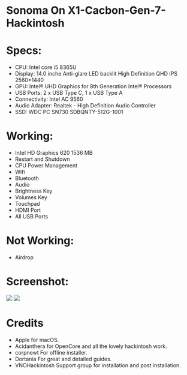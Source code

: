 # Sonoma On X1-Cacbon-Gen-7-Hackintosh



# Specs:
- CPU:	Intel core i5 8365U
- Display: 14.0 inche Anti-glare LED backlit High Definition QHD IPS 2560*1440
- GPU: Intel® UHD Graphics for 8th Generation Intel® Processors
- USB Ports:	2 x USB Type C, 1 x USB Type A
- Connectivity: Intel AC 9560
- Audio Adapter: Realtek - High Definition Audio Controller
- SSD: WDC PC SN730 SDBQNTY-512G-1001 

# Working:
- Intel HD Graphics 620 1536 MB
- Restart and Shutdown
- CPU Power Management
- Wifi 
- Bluetooth 
- Audio 
- Brightness Key 
- Volumes Key 
- Touchpad
- HDMI Port
- All USB Ports


# Not Working:
- Airdrop



# Screenshot:


![](IMG/Demo1.png)
![](IMG/Demo2.png)


# Credits
- Apple for macOS.
- Acidanthera for OpenCore and all the lovely hackintosh work.
- corpnewt For offline installer.
- Dortania For great and detailed guides.
- VNOHackintosh Support group for installation and post installation.
